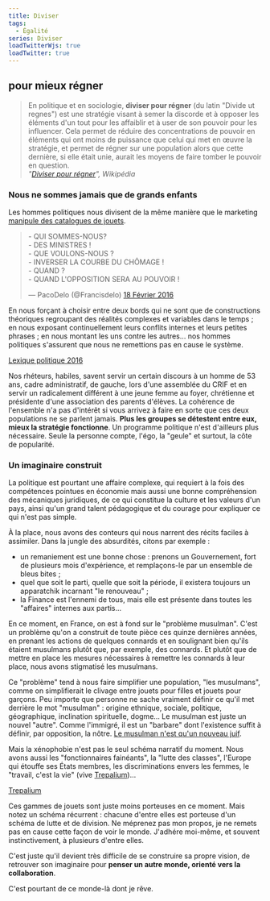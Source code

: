 ```yaml
---
title: Diviser
tags:
  - Égalité
series: Diviser
loadTwitterWjs: true
loadTwitter: true
---
```


## pour mieux régner

> En politique et en sociologie, **diviser pour régner** (du latin
> "<span lang="latin">Divide ut regnes</span>") est une stratégie visant à semer
> la discorde et à opposer les éléments d'un tout pour les affaiblir et à user
> de son pouvoir pour les influencer. Cela permet de réduire des concentrations
> de pouvoir en éléments qui ont moins de puissance que celui qui met en œuvre
> la stratégie, et permet de régner sur une population alors que cette dernière,
> si elle était unie, aurait les moyens de faire tomber le pouvoir en
> question.  
> <cite>"[Diviser pour régner](https://fr.wikipedia.org/wiki/Diviser_pour_r%C3%A9gner)",
> Wikipédia</cite>

<!-- more -->

### Nous ne sommes jamais que de grands enfants

Les hommes politiques nous divisent de la même manière que le marketing
[manipule des catalogues de jouets](/2016/02/division-sur-catalogue/ 'Division sur catalogue').

<blockquote class="twitter-tweet" data-lang="fr"><p lang="fr" dir="ltr">- QUI SOMMES-NOUS?<br>- DES MINISTRES !<br>- QUE VOULONS-NOUS ?<br>- INVERSER LA COURBE DU CHÔMAGE !<br>- QUAND ?<br>- QUAND L&#39;OPPOSITION SERA AU POUVOIR !</p>&mdash; PacoDelo (@Francisdelo) <a href="https://twitter.com/Francisdelo/status/700281351975649280">18 Février 2016</a></blockquote>

En nous forçant à choisir entre deux bords qui ne sont que de constructions
théoriques regroupant des réalités complexes et variables dans le temps ; en
nous exposant continuellement leurs conflits internes et leurs petites phrases ;
en nous montant les uns contre les autres… nos hommes politiques s'assurent que
nous ne remettions pas en cause le système.

<a class="twitter-timeline" href="https://twitter.com/borisschapira/timelines/701154483708043264" data-widget-id="701163341859962880">Lexique
politique 2016</a>

Nos rhéteurs, habiles, savent servir un certain discours à un homme de 53 ans,
cadre administratif, de gauche, lors d'une assemblée du CRIF et en servir un
radicalement différent à une jeune femme au foyer, chrétienne et présidente
d'une association des parents d'élèves. La cohérence de l'ensemble n'a pas
d'intérêt si vous arrivez à faire en sorte que ces deux populations ne se
parlent jamais. **Plus les groupes se détestent entre eux, mieux la stratégie
fonctionne**. Un programme politique n'est d'ailleurs plus nécessaire. Seule la
personne compte, l'égo, la "geule" et surtout, la côte de popularité.

### Un imaginaire construit

La politique est pourtant une affaire complexe, qui requiert à la fois des
compétences pointues en économie mais aussi une bonne compréhension des
mécaniques juridiques, de ce qui constitue la culture et les valeurs d'un pays,
ainsi qu'un grand talent pédagogique et du courage pour expliquer ce qui n'est
pas simple.

À la place, nous avons des conteurs qui nous narrent des récits faciles à
assimiler. Dans la jungle des absurdités, citons par exemple :

- un remaniement est une bonne chose : prenons un Gouvernement, fort de
  plusieurs mois d'expérience, et remplaçons-le par un ensemble de bleus bites ;
- quel que soit le parti, quelle que soit la période, il existera toujours un
  apparatchik incarnant "le renouveau" ;
- la Finance est l'ennemi de tous, mais elle est présente dans toutes les
  "affaires" internes aux partis…

En ce moment, en France, on est à fond sur le "problème musulman". C'est un
problème qu'on a construit de toute pièce ces quinze dernières années, en
prenant les actions de quelques connards et en soulignant bien qu'ils étaient
musulmans plutôt que, par exemple, des connards. Et plutôt que de mettre en
place les mesures nécessaires à remettre les connards à leur place, nous avons
stigmatisé les musulmans.

Ce "problème" tend à nous faire simplifier une population, "les musulmans",
comme on simplifierait le clivage entre jouets pour filles et jouets pour
garçons. Peu importe que personne ne sache vraiment définir ce qu'il met
derrière le mot "musulman" : origine ethnique, sociale, politique, géographique,
inclination spirituelle, dogme… Le musulman est juste un nouvel "autre". Comme
l'immigré, il est un "barbare" dont l'existence suffit à définir, par
opposition, la nôtre.
[Le musulman n'est qu'un nouveau juif](/2016/02/citations/ 'Citations').

Mais la xénophobie n'est pas le seul schéma narratif du moment. Nous avons aussi
les "fonctionnaires fainéants", la "lutte des classes", l'Europe qui étouffe ses
États membres, les discriminations envers les femmes, le "travail, c'est la vie"
(vive [Trepalium](http://www.arte.tv/magazine/trepalium/fr))…

<a class="twitter-timeline" href="https://twitter.com/borisschapira/timelines/701162053386506242" data-widget-id="701162915014057984">Trepalium</a>

Ces gammes de jouets sont juste moins porteuses en ce moment. Mais notez un
schéma récurrent : chacune d'entre elles est porteuse d'un schéma de lutte et de
division. Ne méprenez pas mon propos, je ne remets pas en cause cette façon de
voir le monde. J'adhére moi-même, et souvent instinctivement, à plusieurs
d'entre elles.

C'est juste qu'il devient très difficile de se construire sa propre vision, de
retrouver son imaginaire pour **penser un autre monde, orienté vers la
collaboration**.

C'est pourtant de ce monde-là dont je rêve.
